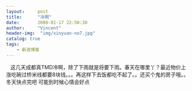 ```yaml
---
layout:     post
title:      "冷啊"
date:       2008-01-17 22:50:30
author:     "Vincent"
header-img:  "img/xinyuan-no7.jpg"
catalog: true
tags:
    - 新浪博客
---
```



  
这几天成都真TMD冷啊，除了下雨就是将要下雨。春天在哪里丫？最近物价上涨吃碗过桥米线都要8块钱。。。再这样下去饭都吃不起了。。还买个鬼的房子哦。。冬天快点完吧
可能到时候心情会好点




